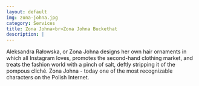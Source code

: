 ```yaml
---
layout: default
img: zona-johna.jpg
category: Services
title: Zona Johna<br>Zona Johna Buckethat
description: |
---
```

  Aleksandra Rałowska, or Zona Johna designs her own hair ornaments in which all Instagram loves, promotes the second-hand clothing market, and treats the fashion world with a pinch of salt, deftly stripping it of the pompous cliché. Zona Johna - today one of the most recognizable characters on the Polish Internet.

